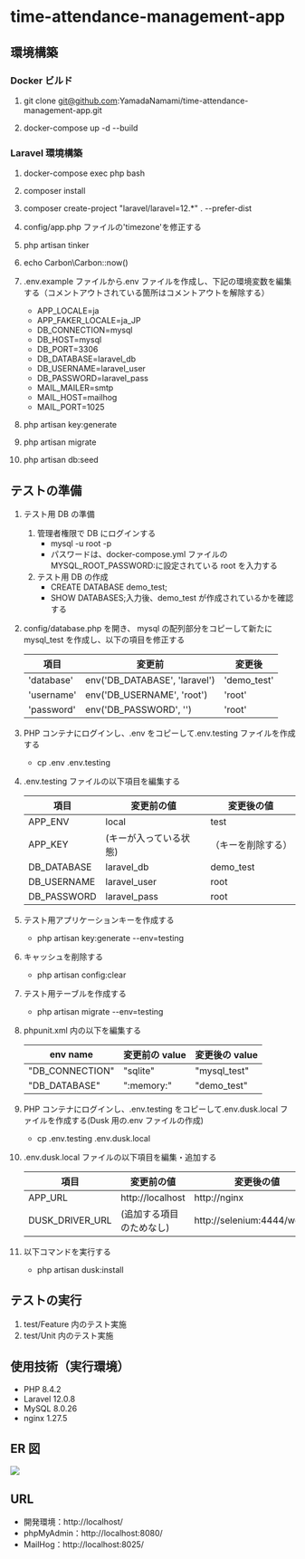 # time-attendance-management-app

## 環境構築

### Docker ビルド

1. git clone git@github.com:YamadaNamami/time-attendance-management-app.git

2. docker-compose up -d --build

### Laravel 環境構築

1. docker-compose exec php bash

2. composer install

3. composer create-project "laravel/laravel=12.\*" . --prefer-dist

4. config/app.php ファイルの'timezone'を修正する

5. php artisan tinker

6. echo Carbon\Carbon::now()

7. .env.example ファイルから.env ファイルを作成し、下記の環境変数を編集する（コメントアウトされている箇所はコメントアウトを解除する）

   - APP_LOCALE=ja
   - APP_FAKER_LOCALE=ja_JP
   - DB_CONNECTION=mysql
   - DB_HOST=mysql
   - DB_PORT=3306
   - DB_DATABASE=laravel_db
   - DB_USERNAME=laravel_user
   - DB_PASSWORD=laravel_pass
   - MAIL_MAILER=smtp
   - MAIL_HOST=mailhog
   - MAIL_PORT=1025

8. php artisan key:generate

9. php artisan migrate

10. php artisan db:seed

## テストの準備

1. テスト用 DB の準備

   1. 管理者権限で DB にログインする
      - mysql -u root -p
      - パスワードは、docker-compose.yml ファイルの MYSQL_ROOT_PASSWORD:に設定されている root を入力する
   2. テスト用 DB の作成
      - CREATE DATABASE demo_test;
      - SHOW DATABASES;入力後、demo_test が作成されているかを確認する

2. config/database.php を開き、 mysql の配列部分をコピーして新たに mysql_test を作成し、以下の項目を修正する

   | 項目       | 変更前                        | 変更後      |
   | ---------- | ----------------------------- | ----------- |
   | 'database' | env('DB_DATABASE', 'laravel') | 'demo_test' |
   | 'username' | env('DB_USERNAME', 'root')    | 'root'      |
   | 'password' | env('DB_PASSWORD', '')        | 'root'      |

3. PHP コンテナにログインし、.env をコピーして.env.testing ファイルを作成する

   - cp .env .env.testing

4. .env.testing ファイルの以下項目を編集する

   | 項目        | 変更前の値             | 変更後の値         |
   | ----------- | ---------------------- | ------------------ |
   | APP_ENV     | local                  | test               |
   | APP_KEY     | (キーが入っている状態) | （キーを削除する） |
   | DB_DATABASE | laravel_db             | demo_test          |
   | DB_USERNAME | laravel_user           | root               |
   | DB_PASSWORD | laravel_pass           | root               |

5. テスト用アプリケーションキーを作成する

   - php artisan key:generate --env=testing

6. キャッシュを削除する

   - php artisan config:clear

7. テスト用テーブルを作成する

   - php artisan migrate --env=testing

8. phpunit.xml 内の以下を編集する

   | env name        | 変更前の value | 変更後の value |
   | --------------- | -------------- | -------------- |
   | "DB_CONNECTION" | "sqlite"       | "mysql_test"   |
   | "DB_DATABASE"   | ":memory:"     | "demo_test"    |

9. PHP コンテナにログインし、.env.testing をコピーして.env.dusk.local ファイルを作成する(Dusk 用の.env ファイルの作成)

   - cp .env.testing .env.dusk.local

10. .env.dusk.local ファイルの以下項目を編集・追加する

    | 項目            | 変更前の値               | 変更後の値                  |
    | --------------- | ------------------------ | --------------------------- |
    | APP_URL         | http://localhost         | http://nginx                |
    | DUSK_DRIVER_URL | (追加する項目のためなし) | http://selenium:4444/wd/hub |

11. 以下コマンドを実行する

    - php artisan dusk:install

## テストの実行

1. test/Feature 内のテスト実施
2. test/Unit 内のテスト実施

## 使用技術（実行環境）

- PHP 8.4.2
- Laravel 12.0.8
- MySQL 8.0.26
- nginx 1.27.5

## ER 図

<img src="ER.drawio.png">

## URL

- 開発環境：http://localhost/
- phpMyAdmin：http://localhost:8080/
- MailHog：http://localhost:8025/
